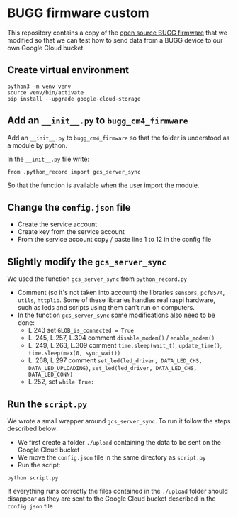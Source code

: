 # BUGG firmware custom

This repository contains a copy of the [open source BUGG firmware](https://github.com/bugg-resources/bugg-cm4-firmware) that we modified so that we can test how to send data from a BUGG device to our own Google Cloud bucket.

## Create virtual environment

```
python3 -m venv venv
source venv/bin/activate
pip install --upgrade google-cloud-storage
```

## Add an `__init__.py` to `bugg_cm4_firmware`

Add an `__init__.py` to `bugg_cm4_firmware` so that the folder is understood as a module by python.

In the `__init__.py` file write:

```
from .python_record import gcs_server_sync
```

So that the function is available when the user import the module.

## Change the `config.json` file

- Create the service account
- Create key from the service account
- From the service account copy / paste line 1 to 12 in the config file

## Slightly modify the `gcs_server_sync`

We used the function `gcs_server_sync` from `python_record.py`

- Comment (so it's not taken into account) the libraries `sensors`, `pcf8574`, `utils`, `httplib`. Some of these libraries handles real raspi hardware, such as leds and scripts using them can't run on computers.
- In the function `gcs_server_sync` some modifications also need to be done:
    - L.243 set `GLOB_is_connected = True`
    - L. 245, L.257, L.304  comment `disable_modem()` / `enable_modem()`
    - L. 249, L.263, L.309 comment `time.sleep(wait_t)`, `update_time()`, `time.sleep(max(0, sync_wait))`
    - L. 268, L.297 comment `set_led(led_driver, DATA_LED_CHS, DATA_LED_UPLOADING)`, `set_led(led_driver, DATA_LED_CHS, DATA_LED_CONN)`
    - L.252, set `while True:` 

## Run the `script.py`

We wrote a small wrapper around `gcs_server_sync`. To run it follow the steps described below:

- We first create a folder `./upload` containing the data to be sent on the Google Cloud bucket
- We move the `config.json` file in the same directory as `script.py`
- Run the script:

```
python script.py
```

If everything runs correctly the files contained in the `./upload` folder should disappear as they are sent to the Google Cloud bucket described in the `config.json` file